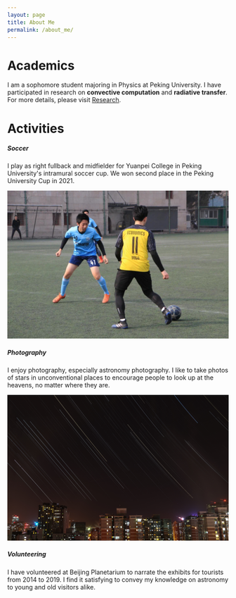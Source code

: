 ```yaml
---
layout: page
title: About Me
permalink: /about_me/
---
```


# Academics

I am a sophomore student majoring in Physics at Peking University. I have participated in research on **convective computation** and **radiative transfer**. For more details, please visit [Research](https://andrewkgao1.github.io/research). 

# Activities

##### Soccer

I play as right fullback and midfielder for Yuanpei College in Peking University's intramural soccer cup. We won second place in the Peking University Cup in 2021. 

![During match](/assets/During_match.jpg)


##### Photography

I enjoy photography, especially astronomy photography. I like to take photos of stars in unconventional places to encourage people to look up at the heavens, no matter where they are. 

![Startrails](/assets/Beijing_startrails.jpg)


##### Volunteering

I have volunteered at Beijing Planetarium to narrate the exhibits for tourists from 2014 to 2019. I find it satisfying to convey my knowledge on astronomy to young and old visitors alike.